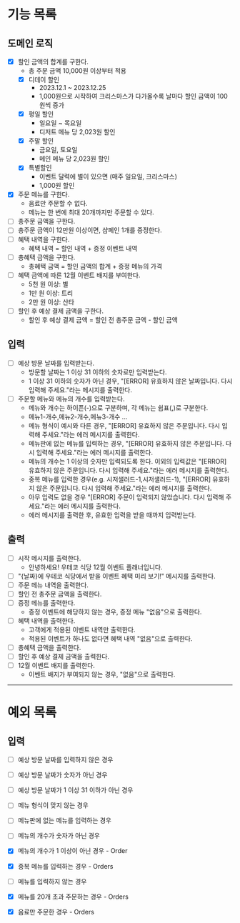 # 기능 목록

## 도메인 로직
- [x] 할인 금액의 합계를 구한다.
  - 총 주문 금액 10,000원 이상부터 적용
  - [x] 디데이 할인
    - 2023.12.1 ~ 2023.12.25
    - 1,000원으로 시작하여 크리스마스가 다가올수록 날마다 할인 금액이 100원씩 증가
  - [x] 평일 할인
    - 일요일 ~ 목요일
    - 디저트 메뉴 당 2,023원 할인
  - [x] 주말 할인
    - 금요일, 토요일
    - 메인 메뉴 당 2,023원 할인
  - [x] 특별할인
    - 이벤트 달력에 별이 있으면 (매주 일요일, 크리스마스)
    - 1,000원 할인
    
- [x] 주문 메뉴를 구한다.
  - 음료만 주문할 수 없다.
  - 메뉴는 한 번에 최대 20개까지만 주문할 수 있다.
- [ ] 총주문 금액을 구한다.
- [ ] 총주문 금액이 12만원 이상이면, 샴페인 1개를 증정한다.
- [ ] 혜택 내역을 구한다.
  - 혜택 내역 = 할인 내역 + 증정 이벤트 내역 
- [ ] 총혜택 금액을 구한다.
  - 총혜택 금액 = 할인 금액의 합계 + 증정 메뉴의 가격
- [ ] 혜택 금액에 따른 12월 이벤트 배지를 부여한다.
  - 5천 원 이상: 별
  - 1만 원 이상: 트리
  - 2만 원 이상: 산타
- [ ] 할인 후 예상 결제 금액을 구한다.
  - 할인 후 예상 결제 금액 = 할인 전 총주문 금액 - 할인 금액

## 입력
- [ ] 예상 방문 날짜를 입력받는다.
  - 방문할 날짜는 1 이상 31 이하의 숫자로만 입력받는다.
  - 1 이상 31 이하의 숫자가 아닌 경우, "[ERROR] 유효하지 않은 날짜입니다. 다시 입력해 주세요."라는 메시지를 출력한다.
- [ ] 주문할 메뉴와 메뉴의 개수를 입력받는다.
  - 메뉴와 개수는 하이픈(-)으로 구분하며, 각 메뉴는 쉼표(,)로 구분한다.
  - 메뉴1-개수,메뉴2-개수,메뉴3-개수 ...
  - 메뉴 형식이 예시와 다른 경우, "[ERROR] 유효하지 않은 주문입니다. 다시 입력해 주세요."라는 에러 메시지를 출력한다.
  - 메뉴판에 없는 메뉴를 입력하는 경우, "[ERROR] 유효하지 않은 주문입니다. 다시 입력해 주세요."라는 에러 메시지를 출력한다.
  - 메뉴의 개수는 1 이상의 숫자만 입력되도록 한다. 이외의 입력값은 "[ERROR] 유효하지 않은 주문입니다. 다시 입력해 주세요."라는 에러 메시지를 출력한다.
  - 중복 메뉴를 입력한 경우(e.g. 시저샐러드-1,시저샐러드-1), "[ERROR] 유효하지 않은 주문입니다. 다시 입력해 주세요."라는 에러 메시지를 출력한다.
  - 아무 입력도 없을 경우 "[ERROR] 주문이 입력되지 않았습니다. 다시 입력해 주세요."라는 에러 메시지를 출력한다.
  - 에러 메시지를 출력한 후, 유효한 입력을 받을 때까지 입력받는다.

## 출력
- [ ] 시작 메시지를 출력한다.
  - 안녕하세요! 우테코 식당 12월 이벤트 플래너입니다. 
- [ ] "{날짜}에 우테코 식당에서 받을 이벤트 혜택 미리 보기!" 메시지를 출력한다.
- [ ] 주문 메뉴 내역을 출력한다.
- [ ] 할인 전 총주문 금액을 출력한다.
- [ ] 증정 메뉴를 출력한다.
  - 증정 이벤트에 해당하지 않는 경우, 증정 메뉴 "없음"으로 출력한다.
- [ ] 혜택 내역을 출력한다.
  - 고객에게 적용된 이벤트 내역만 출력한다.
  - 적용된 이벤트가 하나도 없다면 혜택 내역 "없음"으로 출력한다.
- [ ] 총혜택 금액을 출력한다.
- [ ] 할인 후 예상 결제 금액을 출력한다. 
- [ ] 12월 이벤트 배지를 출력한다.
  - 이벤트 배지가 부여되지 않는 경우, "없음"으로 출력한다. 

---
# 예외 목록

## 입력
- [ ] 예상 방문 날짜를 입력하지 않은 경우
- [ ] 예상 방문 날짜가 숫자가 아닌 경우
- [ ] 예상 방문 날짜가 1 이상 31 이하가 아닌 경우


- [ ] 메뉴 형식이 맞지 않는 경우
- [ ] 메뉴판에 없는 메뉴를 입력하는 경우
- [ ] 메뉴의 개수가 숫자가 아닌 경우
- [x] 메뉴의 개수가 1 이상이 아닌 경우 - Order
- [x] 중복 메뉴를 입력하는 경우 - Orders
- [ ] 메뉴를 입력하지 않는 경우
- [x] 메뉴를 20개 초과 주문하는 경우 - Orders
- [x] 음료만 주문한 경우 - Orders